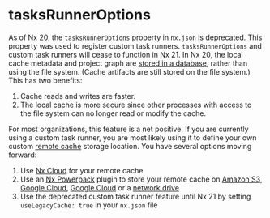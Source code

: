 # tasksRunnerOptions

As of Nx 20, the `tasksRunnerOptions` property in `nx.json` is deprecated. This property was used to register custom task runners. `tasksRunnerOptions` and custom task runners will cease to function in Nx 21. In Nx 20, the local cache metadata and project graph are [stored in a database](/concepts/db-cache), rather than using the file system. (Cache artifacts are still stored on the file system.) This has two benefits:

1. Cache reads and writes are faster.
2. The local cache is more secure since other processes with access to the file system can no longer read or modify the cache.

For most organizations, this feature is a net positive. If you are currently using a custom task runner, you are most likely using it to define your own custom [remote cache](/ci/features/remote-cache) storage location. You have several options moving forward:

1. Use [Nx Cloud](/nx-cloud) for your remote cache
2. Use an [Nx Powerpack](/powerpack) plugin to store your remote cache on [Amazon S3](/nx-api/powerpack-s3-cache), [Google Cloud](/nx-api/powerpack-gcs-cache), [Google Cloud](/nx-api/powerpack-gcs-cache) or a [network drive](/nx-api/powerpack-shared-fs-cache)
3. Use the deprecated custom task runner feature until Nx 21 by setting `useLegacyCache: true` in your `nx.json` file

